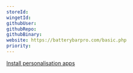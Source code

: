 ```yaml
---
storeId: 
wingetId: 
githubUser: 
githubRepo: 
githubBinary: 
website: https://batterybarpro.com/basic.php
priority: 
---
```


[Install personalisation apps](../notes/Install%20personalisation%20apps.md)